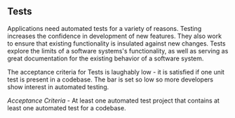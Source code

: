 ## Tests

Applications need automated tests for a variety of reasons. Testing increases the confidence in development of new features. They also work to ensure that existing functionality is insulated against new changes. Tests explore the limits of a software systems's functionality, as well as serving as great documentation for the existing behavior of a software system. 

The acceptance criteria for Tests is laughably low - it is satisfied if one unit test is present in a codebase. The bar is set so low so more developers show interest in automated testing. 

*Acceptance Criteria* - At least one automated test project that contains at least one automated test for a codebase.